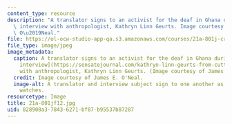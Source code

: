 ```yaml
---
content_type: resource
description: "A translator signs to an activist for the deaf in Ghana during an ethnographic\
  \ interview with anthropologist, Kathryn Linn Geurts. Image courtesy of James E.\
  \ O\u2019Neal."
file: https://ol-ocw-studio-app-qa.s3.amazonaws.com/courses/21a-801j-cross-cultural-investigations-technology-and-development-fall-2012/828908a378436271bf87b95537b87287_21a-801jf12.jpg
file_type: image/jpeg
image_metadata:
  caption: A translator signs to an activist for the deaf in Ghana during an [ethnographic
    interview](https://sensatejournal.com/kathryn-linn-geurts-from-cutting-room-floor/)
    with anthropologist, Kathryn Linn Geurts. (Image courtesy of James E. O'Neal.)
  credit: Image courtesy of James E. O'Neal.
  image-alt: A translator and interview subject sign to one another as an anthropologist
    watches.
resourcetype: Image
title: 21a-801jf12.jpg
uid: 828908a3-7843-6271-bf87-b95537b87287
---
```

